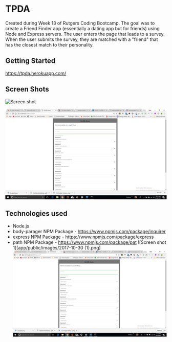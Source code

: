  # TPDA
 
 Created during Week 13 of Rutgers Coding Bootcamp. The goal was to create a Friend Finder app (essentially a dating app but for friends) using Node and Express servers. The user enters the page that leads to a survey. When the user submits the survey, they are matched with a "friend" that has the closest match to their personality.

## Getting Started

 https://tpda.herokuapp.com/

## Screen Shots

 ![Screen shot](app/public/images/2017-10-30(1).png)

 ![Screen shot 2](app/public/images/2017-10-30.png)

 ## Technologies used
 - Node.js
 - body-parager NPM Package - https://www.npmjs.com/package/inquirer
 - express NPM Package - https://www.npmjs.com/package/express
 - path NPM Package - https://www.npmjs.com/package/pat
 ![Screen shot 1](app/public/images/2017-10-30 (1).png)
 ![Screen shot 2](app/public/images/2017-10-30.png)

